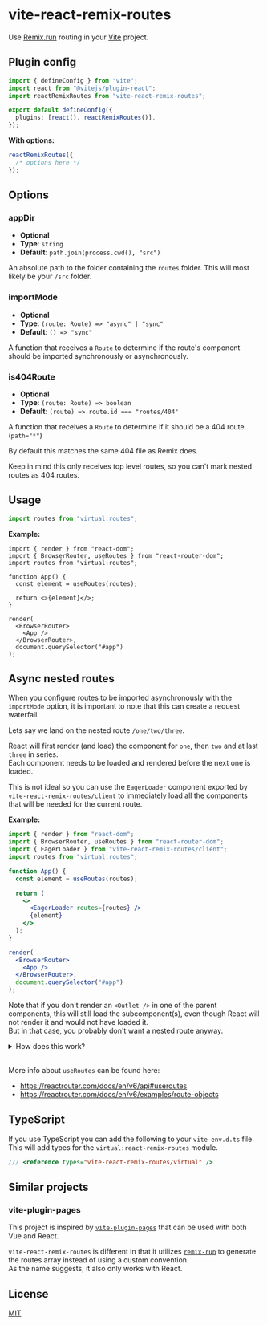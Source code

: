 # vite-react-remix-routes

Use [Remix.run](https://github.com/remix-run/remix) routing in your [Vite](https://github.com/vitejs/vite) project.

## Plugin config

```ts
import { defineConfig } from "vite";
import react from "@vitejs/plugin-react";
import reactRemixRoutes from "vite-react-remix-routes";

export default defineConfig({
  plugins: [react(), reactRemixRoutes()],
});
```

**With options:**

```ts
reactRemixRoutes({
  /* options here */
});
```

## Options

### appDir

- **Optional**
- **Type**: `string`
- **Default**: `path.join(process.cwd(), "src")`

An absolute path to the folder containing the `routes` folder.
This will most likely be your `/src` folder.

### importMode

- **Optional**
- **Type**: `(route: Route) => "async" | "sync"`
- **Default**: `() => "sync"`

A function that receives a `Route` to determine if the route's component should be imported synchronously or asynchronously.

### is404Route

- **Optional**
- **Type**: `(route: Route) => boolean`
- **Default**: `(route) => route.id === "routes/404"`

A function that receives a `Route` to determine if it should be a 404 route. (`path="*"`)

By default this matches the same 404 file as Remix does.

Keep in mind this only receives top level routes, so you can't mark nested routes as 404 routes.

## Usage

```ts
import routes from "virtual:routes";
```

**Example:**

```tsx
import { render } from "react-dom";
import { BrowserRouter, useRoutes } from "react-router-dom";
import routes from "virtual:routes";

function App() {
  const element = useRoutes(routes);

  return <>{element}</>;
}

render(
  <BrowserRouter>
    <App />
  </BrowserRouter>,
  document.querySelector("#app")
);
```

## Async nested routes

When you configure routes to be imported asynchronously with the `importMode` option, it is important to note that this can create a request waterfall.

Lets say we land on the nested route `/one/two/three`.

React will first render (and load) the component for `one`, then `two` and at last `three` in series.\
Each component needs to be loaded and rendered before the next one is loaded.

This is not ideal so you can use the `EagerLoader` component exported by `vite-react-remix-routes/client` to immediately load all the components that will be needed for the current route.

**Example:**

```jsx
import { render } from "react-dom";
import { BrowserRouter, useRoutes } from "react-router-dom";
import { EagerLoader } from "vite-react-remix-routes/client";
import routes from "virtual:routes";

function App() {
  const element = useRoutes(routes);

  return (
    <>
      <EagerLoader routes={routes} />
      {element}
    </>
  );
}

render(
  <BrowserRouter>
    <App />
  </BrowserRouter>,
  document.querySelector("#app")
);
```

Note that if you don't render an `<Outlet />` in one of the parent components, this will still load the subcomponent(s), even though React will not render it and would not have loaded it.\
But in that case, you probably don't want a nested route anyway.

<details>
<summary>How does this work?</summary>

[This is the code](https://github.com/vjee/vite-react-remix-routes/blob/main/lib/client/EagerLoader.ts) for `EagerLoader`.
It gets the current location with the `useLocation` hook and gets all the matching routes for that location with `matchRoutes`.
Then we loop over each of the matching routes and call it's `loader` method.

This `loader` method is added to async routes by `vite-react-remix-routes` and looks like this: `loader: () => import("./path/to/route/component")`.

This will start the download of the route component. When React tries to render it later on, it is already loaded or it reuses the pending request if it hasn't finished yet.

</details>
<br />

More info about `useRoutes` can be found here:

- https://reactrouter.com/docs/en/v6/api#useroutes
- https://reactrouter.com/docs/en/v6/examples/route-objects

## TypeScript

If you use TypeScript you can add the following to your `vite-env.d.ts` file.\
This will add types for the `virtual:react-remix-routes` module.

```ts
/// <reference types="vite-react-remix-routes/virtual" />
```

## Similar projects

### vite-plugin-pages

This project is inspired by [`vite-plugin-pages`](https://github.com/hannoeru/vite-plugin-pages)
that can be used with both Vue and React.

`vite-react-remix-routes` is different in that it utilizes [`remix-run`](https://github.com/remix-run/remix) to generate the routes array instead of using a custom convention.\
As the name suggests, it also only works with React.

## License

[MIT](https://github.com/vjee/vite-react-remix-routes/blob/main/LICENSE)
